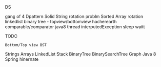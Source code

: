DS 

gang of 4 Dpattern
Solid
String rotation problm
Sorted Array rotation
linkedlist
binary tree - topview/bottomview
hacherearth
comparable/comparator
java8
thread interputedException sleep waitt

TODO
	
	Bottom/Top view BST
	
Strings
Arrays
LinkedList
Stack
BinaryTree
BinarySearchTree
Graph
Java 8
Spring hinernate